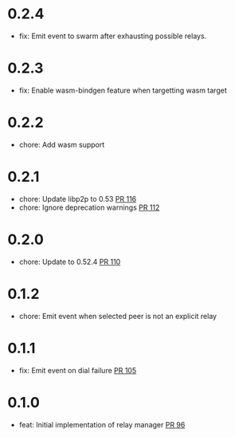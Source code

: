 # 0.2.4
- fix: Emit event to swarm after exhausting possible relays.

# 0.2.3
- fix: Enable wasm-bindgen feature when targetting wasm target

# 0.2.2
- chore: Add wasm support

# 0.2.1
- chore: Update libp2p to 0.53 [PR 116]
- chore: Ignore deprecation warnings [PR 112]

[PR 116]:  https://github.com/dariusc93/rust-ipfs/pull/116
[PR 112]: https://github.com/dariusc93/rust-ipfs/pull/112

# 0.2.0
- chore: Update to 0.52.4 [PR 110]

[PR 110]: https://github.com/dariusc93/rust-ipfs/pull/110

# 0.1.2
- chore: Emit event when selected peer is not an explicit relay

# 0.1.1
- fix: Emit event on dial failure [PR 105]

[PR 105]: https://github.com/dariusc93/rust-ipfs/pull/105

# 0.1.0
- feat: Initial implementation of relay manager [PR 96]

[PR 96]: https://github.com/dariusc93/rust-ipfs/pull/96